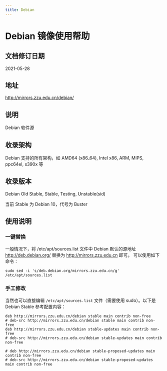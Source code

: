 ```yaml
---
title: Debian
---
```

# Debian 镜像使用帮助

## 文档修订日期

2021-05-28

## 地址

http://mirrors.zzu.edu.cn/debian/

## 说明

Debian 软件源

## 收录架构

Debian 支持的所有架构，如 AMD64 (x86_64), Intel x86, ARM, MIPS, ppc64el, s390x 等

## 收录版本

Debian Old Stable, Stable, Testing, Unstable(sid)

当前 Stable 为 Debian 10，代号为 Buster

## 使用说明

### 一键替换

一般情况下，将 /etc/apt/sources.list 文件中 Debian 默认的源地址 http://deb.debian.org/ 替换为 http://mirrors.zzu.edu.cn 即可。 可以使用如下命令：

```shell
sudo sed -i 's/deb.debian.org/mirrors.zzu.edu.cn/g' /etc/apt/sources.list
```

### 手工修改

当然也可以直接编辑 `/etc/apt/sources.list` 文件（需要使用 sudo）。以下是 Debian Stable 参考配置内容：

```
deb http://mirrors.zzu.edu.cn/debian stable main contrib non-free
# deb-src http://mirrors.zzu.edu.cn/debian stable main contrib non-free
deb http://mirrors.zzu.edu.cn/debian stable-updates main contrib non-free
# deb-src http://mirrors.zzu.edu.cn/debian stable-updates main contrib non-free

# deb http://mirrors.zzu.edu.cn/debian stable-proposed-updates main contrib non-free
# deb-src http://mirrors.zzu.edu.cn/debian stable-proposed-updates main contrib non-free
```

